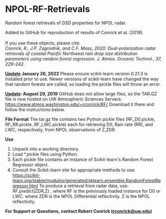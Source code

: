 # NPOL-RF-Retrievals

Random forest retrievals of DSD properties for NPOL radar. 

Added to GitHub for reproduction of results of Conrick et al. (2019).<br /><br />
If you use these objects, please cite: <br />
<i>Conrick, R., J.P. Zagrodnik, and C.F. Mass, 2020: Dual-polarization radar retrievals of coastal Pacific Northwest rain drop size distribution parameters using random forest regression. J. Atmos. Oceanic Technol., 37, 229–242.</i>
<br />

<b><u>Update</u> January 26, 2022</b>
Please ensure scikit-learn version 0.21.3 is installed prior to use. Newer versions of scikit-learn have changed the way that random forests are called, so loading the pickle files will throw an error.



<b><u>Update</u>:  August 29, 2019</b>
GitHub does not allow large files, so the TAR.GZ file is now hosted on UW Atmospheric Sciences Servers:  https://www.atmos.washington.edu/~rconrick/RF/
Download it there and follow the instructions below.



<b>File Format</b>
The tar.gz file contains two Python pickle files (RF_D0.pickle, RF_RR.pickle, RF_LWC.pickle) each for retrieving D0, Rain rate (RR), and LWC, respectively, from NPOL observations of Z,ZDR.

<b>Use</b>
1.   Unpack into a working directory.
2.   Load *.pickle files using Python.
3.   Each pickle file contains an instance of Scikit-learn's Random Forest Regressor object.
4.   Consult the Scikit-learn site for appropriate methods to use:  https://scikit-learn.org/stable/modules/generated/sklearn.ensemble.RandomForestRegressor.html
     To produce a retrieval from radar data, use: RF.predict(ZDR,Z) , where RF is the previously loaded instance for D0 or LWC.
        where ZDR is the NPOL Differential reflectivity. Z is the NPOL reflectivity.


<b>For Support or Questions, contact Robert Conrick (rconrick@uw.edu)</b>
